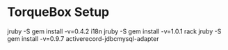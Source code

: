 # TorqueBox Setup

jruby -S gem install -v=0.4.2 i18n
jruby -S gem install -v=1.0.1 rack
jruby -S gem install -v=0.9.7 activerecord-jdbcmysql-adapter
